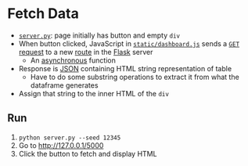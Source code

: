 # Fetch Data

-   [`server.py`](./server.py): page initially has button and empty `div`
-   When button clicked, JavaScript in [`static/dashboard.js`](static/dashboard.js)
    sends a [`GET`](g:http-get) [request](g:http-request) to a new [route](g:route) in the [Flask][flask] server
    -   An [asynchronous](g:async-operation) function
-   Response is [JSON](g:json) containing HTML string representation of table
    -   Have to do some substring operations to extract it from what the dataframe generates
-   Assign that string to the inner HTML of the `div`

## Run

1.  `python server.py --seed 12345`
1.  Go to <http://127.0.0.1/5000>
1.  Click the button to fetch and display HTML

[flask]: https://flask.palletsprojects.com/
